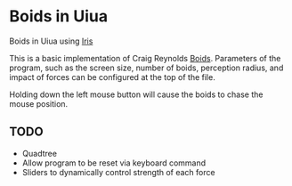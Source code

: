 # Boids in Uiua
Boids in Uiua using [Iris](https://github.com/Marcos-cat/iris)

This is a basic implementation of Craig Reynolds [Boids](https://en.wikipedia.org/wiki/Boids). Parameters of the program, such as the screen size, number of boids, perception radius, and impact of forces can be configured at the top of the file. 

Holding down the left mouse button will cause the boids to chase the mouse position. 

## TODO

- Quadtree
- Allow program to be reset via keyboard command
- Sliders to dynamically control strength of each force
